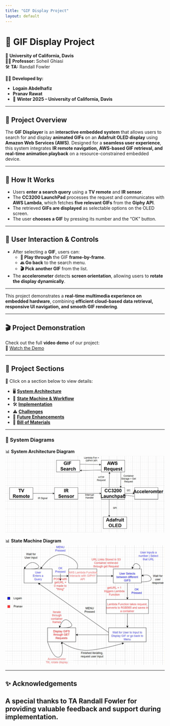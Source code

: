 ```yaml
---
title: "GIF Display Project"
layout: default
---
```


# 🎥 GIF Display Project  
📍 **University of California, Davis**  
👨‍🏫 **Professor:** Soheil Ghiasi  
🛠 **TA:** Randall Fowler  

👨‍💻 **Developed by:**  
- **Logain Abdelhafiz**  
- **Pranav Rawat**
- 📅 **Winter 2025 – University of California, Davis**   

---

## 📌 **Project Overview**  

The **GIF Displayer** is an **interactive embedded system** that allows users to search for and display **animated GIFs** on an **Adafruit OLED display** using **Amazon Web Services (AWS)**. Designed for a **seamless user experience**, this system integrates **IR remote navigation, AWS-based GIF retrieval, and real-time animation playback** on a resource-constrained embedded device.

---

## 🔹 **How It Works**
- Users **enter a search query** using a **TV remote** and **IR sensor**.
- The **CC3200 LaunchPad** processes the request and communicates with **AWS Lambda**, which fetches **five relevant GIFs** from the **Giphy API**.
- The retrieved **GIFs are displayed** as selectable options on the OLED screen.
- The user **chooses a GIF** by pressing its number and the “OK” button.

---

## 🔄 **User Interaction & Controls**
- After selecting a **GIF**, users can:
  - **🔁 Play through** the GIF **frame-by-frame**.
  - **🔙 Go back** to the search menu.
  - **🎬 Pick another GIF** from the list.
- The **accelerometer** detects **screen orientation**, allowing users to **rotate the display dynamically**.

---

This project demonstrates a **real-time multimedia experience on embedded hardware**, combining **efficient cloud-based data retrieval, responsive UI navigation, and smooth GIF rendering**.

---

## 🎬 **Project Demonstration**
Check out the full **video demo** of our project:  
🎥 [Watch the Demo](https://youtu.be/ePIa4oJOAQ0?si=5XlpDbn1atBiujxr)  

---

## 📌 **Project Sections**
🔹 Click on a section below to view details:

- 🖥 [**System Architecture**](system_architecture.md)  
- 🔄 [**State Machine & Workflow**](state_machine.md)  
- 🛠 [**Implementation**](implementation.md)  
- ⚠️ [**Challenges**](challenges.md)  
- 🚀 [**Future Enhancements**](future_enhancements.md)  
- 🧾 [**Bill of Materials**](bill_of_materials.md)  

---

### **📌 System Diagrams**
📊 **System Architecture Diagram**  
![System Architecture](assets/System%20Architecture.png)

📊 **State Machine Diagram**  
![State Machine](assets/State%20Machine.png)

---

## ✨ **Acknowledgements**
A special thanks to TA Randall Fowler for providing valuable feedback and support during implementation.
---
